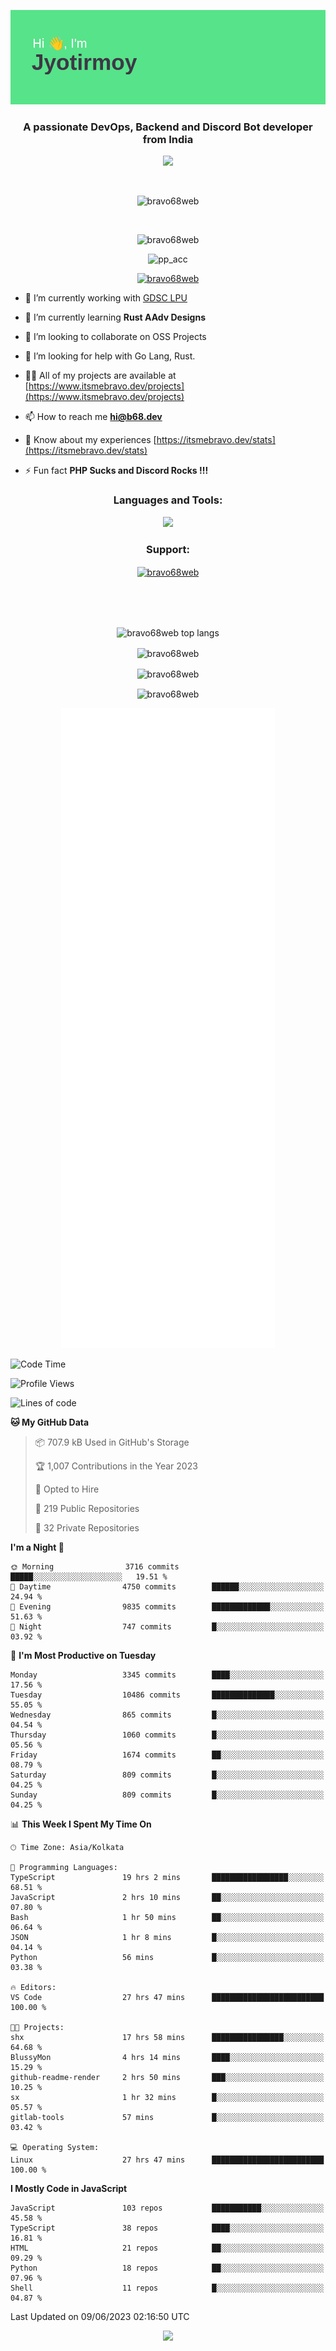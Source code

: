 <p align="center"><img src="header.png"></p>
<h3 align="center">A passionate DevOps, Backend and Discord Bot developer from India</h3>

<p align="center"><a href="https://discord.com/users/457039372009865226"><img src="https://lanyard-profile-readme.vercel.app/api/457039372009865226"></a></p>
                           
<br>
<p align="center"> <img src="https://komarev.com/ghpvc/?username=bravo68web&label=Profile%20views&color=0e75b6&style=flat" alt="bravo68web" /> </p>
<br>


<p align="center"><img src="https://github-profile-trophy.vercel.app/?username=bravo68web&theme=discord&column=3&row=2" alt="bravo68web" /> </p>
<p align="center"><img src="https://osu-embed.b68dev.xyz/pp_acc" alt="pp_acc" /> </p>

<p align="center"> <a href="https://twitter.com/bravo68web" target="blank"><img src="https://img.shields.io/twitter/follow/bravo68web?logo=twitter&style=for-the-badge" alt="bravo68web" /></a> </p>

- 🔭 I’m currently working with [GDSC LPU](https://gdsclpu.live/)

- 🌱 I’m currently learning **Rust AAdv Designs**

- 👯 I’m looking to collaborate on OSS Projects

- 🤝 I’m looking for help with Go Lang, Rust.

- 👨‍💻 All of my projects are available at [https://www.itsmebravo.dev/projects](https://www.itsmebravo.dev/projects)

<!-- - 💬 Ask me about **DF Techs** -->

- 📫 How to reach me **hi@b68.dev**

- 📄 Know about my experiences [https://itsmebravo.dev/stats](https://itsmebravo.dev/stats)

- ⚡ Fun fact **PHP Sucks and Discord Rocks !!!**

<h3 align="center">Languages and Tools:</h3>
<p align="center"> 
<img src="https://skillicons.dev/icons?i=aws,bash,c,cs,cpp,cloudflare,css,dart,devto,discord,bots,docker,electron,ember,emotion,express,fastapi,figma,firebase,flask,gcp,git,github,githubactions,go,gitlab,graphql,heroku,html,ai,ipfs,js,jest,linux,md,mastodon,mongodb,neovim,netlify,nextjs,nginx,nodejs,postgres,postman,powershell,py,react,redis,regex,replit,rocket,rust,sqlite,mysql,stackoverflow,styledcomponents,supabase,sentry,solidity,svg,tailwind,tauri,twitter,ts,unity,v,vercel,vim,vite,wasm,webpack,workers&perline=8&theme=dark" />
</p>

<h3 align="center">Support:</h3>
<p align="center"><a href="https://www.buymeacoffee.com/bravo68web"> <img align="center" src="https://cdn.buymeacoffee.com/buttons/v2/default-yellow.png" height="50" width="210" alt="bravo68web" /></a></p><br><br>
<br>

<p align="center"> <img align="center" src="https://github-readme-stats-sync.vercel.app/api/top-langs?username=bravo68web&count_private=true&show_icons=true&theme=radical&border_radius=10&&langs_count=10&layout=compact" alt="bravo68web top langs" /></p>

<p align="center"> <img align="center" src="https://github-readme-stats-sync.vercel.app/api?username=bravo68web&count_private=true&show_icons=true&theme=radical&border_radius=10" alt="bravo68web" /></p>

<p align="center"> <img align="center" src="https://github-readme-streak-stats.herokuapp.com?user=bravo68web&theme=dracula&hide_border=true" alt="bravo68web" /></p>

<p align="center"> <img align="center" src="https://github-readme-stats-sync.vercel.app/api/wakatime?username=bravo68web&count_private=true&show_icons=true&theme=aura_dark&border_radius=10&&langs_count=10&layout=compact&range=last_7_days" alt="bravo68web" /></p>

<p align="center"><img src="https://raw.githubusercontent.com/BRAVO68WEB/BRAVO68WEB/master/github-metrics.svg"></p>

<!--START_SECTION:waka-->
![Code Time](http://img.shields.io/badge/Code%20Time-4%2C846%20hrs%207%20mins-blue)

![Profile Views](http://img.shields.io/badge/Profile%20Views-56-blue)

![Lines of code](https://img.shields.io/badge/From%20Hello%20World%20I%27ve%20Written-58.1%20million%20lines%20of%20code-blue)

**🐱 My GitHub Data** 

> 📦 707.9 kB Used in GitHub's Storage 
 > 
> 🏆 1,007 Contributions in the Year 2023
 > 
> 💼 Opted to Hire
 > 
> 📜 219 Public Repositories 
 > 
> 🔑 32 Private Repositories 
 > 
**I'm a Night 🦉** 

```text
🌞 Morning                3716 commits        █████░░░░░░░░░░░░░░░░░░░░   19.51 % 
🌆 Daytime                4750 commits        ██████░░░░░░░░░░░░░░░░░░░   24.94 % 
🌃 Evening                9835 commits        █████████████░░░░░░░░░░░░   51.63 % 
🌙 Night                  747 commits         █░░░░░░░░░░░░░░░░░░░░░░░░   03.92 % 
```
📅 **I'm Most Productive on Tuesday** 

```text
Monday                   3345 commits        ████░░░░░░░░░░░░░░░░░░░░░   17.56 % 
Tuesday                  10486 commits       ██████████████░░░░░░░░░░░   55.05 % 
Wednesday                865 commits         █░░░░░░░░░░░░░░░░░░░░░░░░   04.54 % 
Thursday                 1060 commits        █░░░░░░░░░░░░░░░░░░░░░░░░   05.56 % 
Friday                   1674 commits        ██░░░░░░░░░░░░░░░░░░░░░░░   08.79 % 
Saturday                 809 commits         █░░░░░░░░░░░░░░░░░░░░░░░░   04.25 % 
Sunday                   809 commits         █░░░░░░░░░░░░░░░░░░░░░░░░   04.25 % 
```


📊 **This Week I Spent My Time On** 

```text
🕑︎ Time Zone: Asia/Kolkata

💬 Programming Languages: 
TypeScript               19 hrs 2 mins       █████████████████░░░░░░░░   68.51 % 
JavaScript               2 hrs 10 mins       ██░░░░░░░░░░░░░░░░░░░░░░░   07.80 % 
Bash                     1 hr 50 mins        ██░░░░░░░░░░░░░░░░░░░░░░░   06.64 % 
JSON                     1 hr 8 mins         █░░░░░░░░░░░░░░░░░░░░░░░░   04.14 % 
Python                   56 mins             █░░░░░░░░░░░░░░░░░░░░░░░░   03.38 % 

🔥 Editors: 
VS Code                  27 hrs 47 mins      █████████████████████████   100.00 % 

🐱‍💻 Projects: 
shx                      17 hrs 58 mins      ████████████████░░░░░░░░░   64.68 % 
BlussyMon                4 hrs 14 mins       ████░░░░░░░░░░░░░░░░░░░░░   15.29 % 
github-readme-render     2 hrs 50 mins       ███░░░░░░░░░░░░░░░░░░░░░░   10.25 % 
sx                       1 hr 32 mins        █░░░░░░░░░░░░░░░░░░░░░░░░   05.57 % 
gitlab-tools             57 mins             █░░░░░░░░░░░░░░░░░░░░░░░░   03.42 % 

💻 Operating System: 
Linux                    27 hrs 47 mins      █████████████████████████   100.00 % 
```

**I Mostly Code in JavaScript** 

```text
JavaScript               103 repos           ███████████░░░░░░░░░░░░░░   45.58 % 
TypeScript               38 repos            ████░░░░░░░░░░░░░░░░░░░░░   16.81 % 
HTML                     21 repos            ██░░░░░░░░░░░░░░░░░░░░░░░   09.29 % 
Python                   18 repos            ██░░░░░░░░░░░░░░░░░░░░░░░   07.96 % 
Shell                    11 repos            █░░░░░░░░░░░░░░░░░░░░░░░░   04.87 % 
```




 Last Updated on 09/06/2023 02:16:50 UTC
<!--END_SECTION:waka-->

<p align="center"><img src="https://bravo68web.me/images/header_.png"></p>

